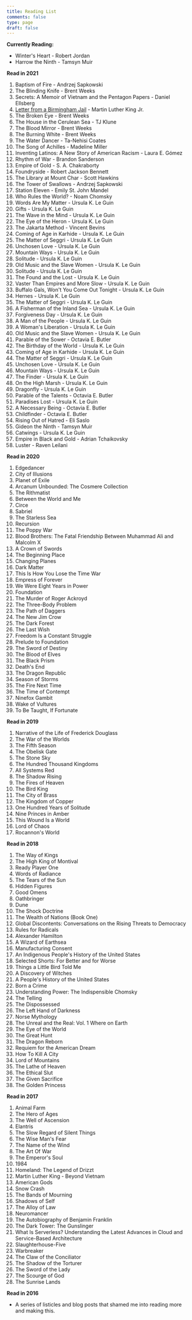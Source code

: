 ```yaml
---
title: Reading List
comments: false
type: page
draft: false
---
```


**Currently Reading:**

- Winter's Heart - Robert Jordan
- Harrow the Ninth - Tamsyn Muir

**Read in 2021**

1. Baptism of Fire - Andrzej Sapkowski
2. The Blinding Knife - Brent Weeks
3. Secrets: A Memoir of Vietnam and the Pentagon Papers - Daniel Ellsberg
4. [Letter from a Birmingham Jail](https://www.africa.upenn.edu/Articles_Gen/Letter_Birmingham.html) - Martin Luther King Jr.
5. The Broken Eye - Brent Weeks
6. The House in the Cerulean Sea - TJ Klune
7. The Blood Mirror - Brent Weeks
8. The Burning White - Brent Weeks
9. The Water Dancer - Ta-Nehisi Coates
10. The Song of Achilles - Madeline Miller
11. Inventing Latinos: A New Story of American Racism - Laura E. Gómez
12. Rhythm of War - Brandon Sanderson
13. Empire of Gold - S. A. Chakraborty
14. Foundryside - Robert Jackson Bennett
15. The Library at Mount Char - Scott Hawkins
16. The Tower of Swallows - Andrzej Sapkowski
17. Station Eleven - Emily St. John Mandel
18. Who Rules the World? - Noam Chomsky
19. Words Are My Matter - Ursula K. Le Guin
20. Gifts - Ursula K. Le Guin
21. The Wave in the Mind - Ursula K. Le Guin
22. The Eye of the Heron - Ursula K. Le Guin
23. The Jakarta Method - Vincent Bevins
24. Coming of Age in Karhide - Ursula K. Le Guin
25. The Matter of Seggri - Ursula K. Le Guin
26. Unchosen Love - Ursula K. Le Guin
27. Mountain Ways - Ursula K. Le Guin
28. Solitude - Ursula K. Le Guin
29. Old Music and the Slave Women - Ursula K. Le Guin
30. Solitude - Ursula K. Le Guin
31. The Found and the Lost - Ursula K. Le Guin
32. Vaster Than Empires and More Slow - Ursula K. Le Guin
33. Buffalo Gals, Won't You Come Out Tonight - Ursula K. Le Guin
34. Hernes - Ursula K. Le Guin
35. The Matter of Seggri - Ursula K. Le Guin
36. A Fisherman of the Inland Sea - Ursula K. Le Guin
37. Forgiveness Day - Ursula K. Le Guin
38. A Man of the People - Ursula K. Le Guin
39. A Woman's Liberation - Ursula K. Le Guin
40. Old Music and the Slave Women - Ursula K. Le Guin
41. Parable of the Sower - Octavia E. Butler
42. The Birthday of the World - Ursula K. Le Guin
43. Coming of Age in Karhide - Ursula K. Le Guin
44. The Matter of Seggri - Ursula K. Le Guin
45. Unchosen Love - Ursula K. Le Guin
46. Mountain Ways - Ursula K. Le Guin
47. The Finder - Ursula K. Le Guin
48. On the High Marsh - Ursula K. Le Guin
49. Dragonfly - Ursula K. Le Guin
50. Parable of the Talents - Octavia E. Butler
51. Paradises Lost - Ursula K. Le Guin
52. A Necessary Being - Octavia E. Butler
53. Childfinder - Octavia E. Butler
54. Rising Out of Hatred - Eli Saslo
55. Gideon the Ninth - Tamsyn Muir
56. Catwings - Ursula K. Le Guin
57. Empire in Black and Gold - Adrian Tchaikovsky
58. Luster - Raven Leilani


**Read in 2020**

1. Edgedancer
2. City of Illusions
3. Planet of Exile
4. Arcanum Unbounded: The Cosmere Collection
5. The Rithmatist
6. Between the World and Me
7. Circe
8. Sabriel
9. The Starless Sea
10. Recursion
11. The Poppy War
12. Blood Brothers: The Fatal Friendship Between Muhammad Ali and Malcolm X
13. A Crown of Swords
14. The Beginning Place
15. Changing Planes
16. Dark Matter
17. This Is How You Lose the Time War
18. Empress of Forever
19. We Were Eight Years in Power
20. Foundation
21. The Murder of Roger Ackroyd
22. The Three-Body Problem
23. The Path of Daggers
24. The New Jim Crow
25. The Dark Forest
26. The Last Wish
27. Freedom Is a Constant Struggle
28. Prelude to Foundation
29. The Sword of Destiny
30. The Blood of Elves
31. The Black Prism
32. Death's End
33. The Dragon Republic
34. Season of Storms
35. The Fire Next Time
36. The Time of Contempt
37. Ninefox Gambit
38. Wake of Vultures
39. To Be Taught, If Fortunate

**Read in 2019**

1. Narrative of the Life of Frederick Douglass
2. The War of the Worlds
3. The Fifth Season
4. The Obelisk Gate
5. The Stone Sky
6. The Hundred Thousand Kingdoms
7. All Systems Red
8. The Shadow Rising
9. The Fires of Heaven
10. The Bird King
11. The City of Brass
12. The Kingdom of Copper
13. One Hundred Years of Solitude
14. Nine Princes in Amber
15. This Wound Is a World
16. Lord of Chaos
17. Rocannon's World


**Read in 2018**

1. The Way of Kings
2. The High King of Montival
3. Ready Player One
4. Words of Radiance 
5. The Tears of the Sun
6. Hidden Figures
7. Good Omens
8. Oathbringer
9. Dune
10. The Shock Doctrine
11. The Wealth of Nations (Book One)
12. Global Discontents: Conversations on the Rising Threats to Democracy
13. Rules for Radicals
14. Alexander Hamilton
15. A Wizard of Earthsea
16. Manufacturing Consent
17. An Indigenous People's History of the United States
18. Selected Shorts: For Better and for Worse
19. Things a Little Bird Told Me 
20. A Discovery of Witches
21. A People's History of the United States
22. Born a Crime
23. Understanding Power: The Indispensible Chomsky
24. The Telling
25. The Dispossessed
26. The Left Hand of Darkness
27. Norse Mythology
28. The Unreal and the Real: Vol. 1 Where on Earth
30. The Eye of the World
31. The Great Hunt
32. The Dragon Reborn
33. Requiem for the American Dream
34. How To Kill A City
35. Lord of Mountains
36. The Lathe of Heaven
37. The Ethical Slut
38. The Given Sacrifice
39. The Golden Princess

**Read in 2017**

1. Animal Farm
2. The Hero of Ages
3. The Well of Ascension
5. Elantris
6. The Slow Regard of Silent Things
7. The Wise Man's Fear
8. The Name of the Wind
9. The Art Of War
10. The Emperor's Soul
11. 1984
12. Homeland: The Legend of Drizzt
13. Martin Luther King - Beyond Vietnam
14. American Gods
15. Snow Crash
16. The Bands of Mourning
17. Shadows of Self
18. The Alloy of Law
19. Neuromancer
20. The Autobiography of Benjamin Franklin
21. The Dark Tower: The Gunslinger
22. What Is Serverless? Understanding the Latest Advances in Cloud and Service-Based Architecture
23. Slaughterhouse-Five
24. Warbreaker
25. The Claw of the Conciliator
26. The Shadow of the Torturer
27. The Sword of the Lady
28. The Scourge of God
29. The Sunrise Lands

**Read in 2016**

- A series of listicles and blog posts that shamed me into reading more and making this.
